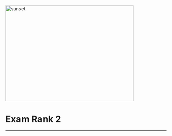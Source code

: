 <img src="../../Wallpaper/sunset.gif" alt="sunset" width="400" height="300">



# Exam Rank 2





---
